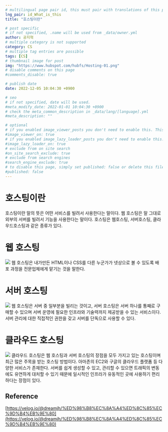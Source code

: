 ```yaml
---
# multilingual page pair id, this must pair with translations of this page. (This name must be unique)
lng_pair: id_What_is_this
title: "호스팅이란"

# post specific
# if not specified, .name will be used from _data/owner.yml
author: 공지혁
# multiple category is not supported
category: CS
# multiple tag entries are possible
tags: [CS]
# thumbnail image for post
img: "https://www.hubspot.com/hubfs/Hosting-01.png"
# disable comments on this page
#comments_disable: true

# publish date
date: 2022-12-05 10:04:30 +0900

# seo
# if not specified, date will be used.
#meta_modify_date: 2022-01-01 10:04:30 +0900
# check the meta_common_description in _data/lang/[language].yml
#meta_description: ""

# optional
# if you enabled image_viewer_posts you don't need to enable this. This is only if image_viewer_posts = false
#image_viewer_on: true
# if you enabled image_lazy_loader_posts you don't need to enable this. This is only if image_lazy_loader_posts = false
#image_lazy_loader_on: true
# exclude from on site search
#on_site_search_exclude: true
# exclude from search engines
#search_engine_exclude: true
# to disable this page, simply set published: false or delete this file
#published: false
---
```



# 호스팅이란
호스팅이란 말의 뜻은 어떤 서비스를 빌려서 사용한다는 말이다.
웹 호스팅은 말 그대로 외부의 서버를 빌려서 기능을 사용한다는 말이다. 호스팅은 웹호스팅, 서버호스팅, 클라우드호스팅과 같은 종류가 있다.

# 웹 호스팅
![](https://velog.velcdn.com/images%2Fdreamjh%2Fpost%2Fa930387c-893c-4d59-a6c9-ae02b12c7eee%2Fimage.png)
웹 호스팅은 내가만든 HTML이나 CSS를 다른 누군가가 넷상으로 볼 수 있도록 배포 과정을 전문업체에게 맡기는 것을 말한다.

# 서버 호스팅
![](https://velog.velcdn.com/images%2Fdreamjh%2Fpost%2Ff9d2a2b2-3b0b-4bfa-a4b9-580f2ef0c03f%2Fimage.png)
웹 호스팅은 서버 중 일부분을 빌리는 것이고, 서버 호스팅은 서버 하나를 통째로 구매할 수 있으며 서버 운영에 필요한 인프라와 기술력까지 제공받을 수 있는 서비스이다. 서버 관리에 대한 직접적인 권한을 갖고 서버를 단독으로 사용할 수 있다.

# 클라우드 호스팅
![](https://velog.velcdn.com/images%2Fdreamjh%2Fpost%2Fa8f3babe-47e2-48b1-b03c-60aa1b341b35%2Fimage.png)
클라우드 호스팅은 웹 호스팅과 서버 호스팅의 장점을 모두 가지고 있는 호스팅이며 최근 많은 주목을 받는 호스팅 방법이다. 아마존의 EC2와 구글의 클라우드 플랫폼 등 다양한 서비스가 존재한다.
서버를 쉽게 생성할 수 있고, 관리할 수 있으면 트래픽의 변동에도 유연하게 대처할 수 있기 때문에 일시적인 인프라가 유동적인 곳에 사용하기 편리하다는 장점이 있다.

## Reference
[https://velog.io/@dreamjh/%ED%98%B8%EC%8A%A4%ED%8C%85%EC%9D%B4%EB%9E%80](https://velog.io/@dreamjh/%ED%98%B8%EC%8A%A4%ED%8C%85%EC%9D%B4%EB%9E%80)
